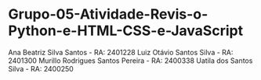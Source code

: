 # Grupo-05-Atividade-Revis-o-Python-e-HTML-CSS-e-JavaScript

Ana Beatriz Silva Santos - RA: 2401228
Luiz Otávio Santos Silva - RA: 2401300
Murillo Rodrigues Santos Pereira - RA: 2400338
Uatila dos Santos Silva - RA: 2400250
